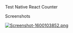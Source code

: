 Test Native React Counter

Screenshots

[![Screenshot-1600103852.png](https://i.postimg.cc/KzkdRzyc/Screenshot-1600103852.png)](https://postimg.cc/qhrmFpRW)
